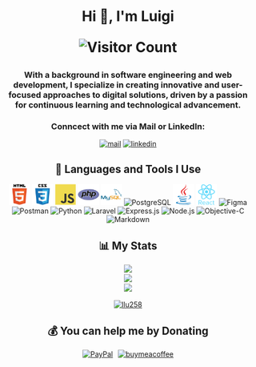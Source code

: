 <div align ="center">

<h1> Hi 👋, I'm Luigi  

![Visitor Count](https://komarev.com/ghpvc/?username=llu258&color=blue)

### With a background in software engineering and web development, I specialize in creating innovative and user-focused approaches to digital solutions, driven by a passion for continuous learning and technological advancement.  

<div>
<h3>Conncect with me via Mail or LinkedIn:</h3>
<a href="mailto:sison.luigijesus@gmail.com"><img src="https://www.transparentpng.com/thumb/email-logo/new-email-logo-transparent-background-WBnBfu.png" height="42" alt="mail"></a>
<a href="https://www.linkedin.com/in/jesus-luigi-sison-a695221a5/"><img src="https://cdn.jsdelivr.net/gh/devicons/devicon@latest/icons/linkedin/linkedin-original.svg" alt="linkedin" width="42" height="42"/></a>
</div>          

## 🚀 Languages and Tools I Use  

<p align="center">  
  <img src="https://raw.githubusercontent.com/devicons/devicon/master/icons/html5/html5-original-wordmark.svg" alt="HTML" width="42" height="42"/>  
  <img src="https://raw.githubusercontent.com/devicons/devicon/master/icons/css3/css3-original-wordmark.svg" alt="CSS" width="42" height="42"/>  
  <img src="https://raw.githubusercontent.com/devicons/devicon/master/icons/javascript/javascript-original.svg" alt="JavaScript" width="42" height="42"/>  
  <img src="https://raw.githubusercontent.com/devicons/devicon/master/icons/php/php-original.svg" alt="PHP" width="42" height="42"/>  
  <img src="https://raw.githubusercontent.com/devicons/devicon/master/icons/mysql/mysql-original-wordmark.svg" alt="MySQL" width="42" height="42"/>  
  <img src="https://cdn.jsdelivr.net/gh/devicons/devicon@latest/icons/postgresql/postgresql-original.svg" alt="PostgreSQL" width="42" height="42"/>  
  <img src="https://raw.githubusercontent.com/devicons/devicon/master/icons/java/java-original.svg" alt="Java" width="42" height="42"/>  
  <img src="https://raw.githubusercontent.com/devicons/devicon/master/icons/react/react-original-wordmark.svg" alt="React" width="42" height="42"/>  
  <img src="https://www.vectorlogo.zone/logos/figma/figma-icon.svg" alt="Figma" width="42" height="42"/>  
  <img src="https://www.vectorlogo.zone/logos/getpostman/getpostman-icon.svg" alt="Postman" width="42" height="42"/>  
  <img src="https://cdn.jsdelivr.net/gh/devicons/devicon@latest/icons/python/python-original.svg" alt="Python" width="42" height="42"/>  
  <img src="https://cdn.jsdelivr.net/gh/devicons/devicon@latest/icons/laravel/laravel-original.svg" alt="Laravel" width="42" height="42"/>  
  <img src="https://cdn.jsdelivr.net/gh/devicons/devicon@latest/icons/express/express-original.svg" alt="Express.js" width="42" height="42"/>  
  <img src="https://cdn.jsdelivr.net/gh/devicons/devicon@latest/icons/nodejs/nodejs-original.svg" alt="Node.js" width="42" height="42"/>  
  <img src="https://www.vectorlogo.zone/logos/apple_objectivec/apple_objectivec-icon.svg" alt="Objective-C" width="42" height="42"/>  
  <img src="https://cdn.jsdelivr.net/gh/devicons/devicon@latest/icons/markdown/markdown-original.svg" alt="Markdown" width="42" height="42"/>  
</p>  

## 📊 My Stats  

![](https://github-readme-stats.vercel.app/api?username=llu258&theme=dark&hide_border=false&include_all_commits=false&count_private=false)  
![](https://github-readme-streak-stats.herokuapp.com/?user=llu258&theme=dark&hide_border=false)  
![](https://github-readme-stats.vercel.app/api/top-langs/?username=llu258&theme=dark&hide_border=false&include_all_commits=false&count_private=false&layout=compact)  

<p align="center">  
  <a href="https://github.com/ryo-ma/github-profile-trophy"><img src="https://github-profile-trophy.vercel.app/?username=llu258" alt="llu258" /></a>  
</p>  

## 💰 You can help me by Donating  

<div style="display: flex; justify-content: center; gap: 10px;">
  <a href="https://paypal.me/llu258">
    <img src="https://img.shields.io/badge/PayPal-00457C?style=for-the-badge&logo=paypal&logoColor=white" width="120" alt="PayPal" />
  </a>
  <a href="https://www.buymeacoffee.com/llu258">
    <img src="https://cdn.buymeacoffee.com/buttons/v2/default-yellow.png" width="120" alt="buymeacoffee" />
  </a>
</div>

</div>


